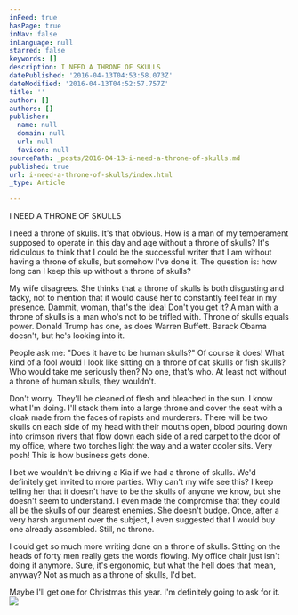 ```yaml
---
inFeed: true
hasPage: true
inNav: false
inLanguage: null
starred: false
keywords: []
description: I NEED A THRONE OF SKULLS
datePublished: '2016-04-13T04:53:58.073Z'
dateModified: '2016-04-13T04:52:57.757Z'
title: ''
author: []
authors: []
publisher:
  name: null
  domain: null
  url: null
  favicon: null
sourcePath: _posts/2016-04-13-i-need-a-throne-of-skulls.md
published: true
url: i-need-a-throne-of-skulls/index.html
_type: Article

---
```

I NEED A THRONE OF SKULLS

I need a throne of skulls. It's that obvious. How is a man of my temperament supposed to operate in this day and age without a throne of skulls? It's ridiculous to think that I could be the successful writer that I am without having a throne of skulls, but somehow I've done it. The question is: how long can I keep this up without a throne of skulls?

My wife disagrees. She thinks that a throne of skulls is both disgusting and tacky, not to mention that it would cause her to constantly feel fear in my presence. Dammit, woman, that's the idea! Don't you get it? A man with a throne of skulls is a man who's not to be trifled with. Throne of skulls equals power. Donald Trump has one, as does Warren Buffett. Barack Obama doesn't, but he's looking into it.

People ask me: "Does it have to be human skulls?" Of course it does! What kind of a fool would I look like sitting on a throne of cat skulls or fish skulls? Who would take me seriously then? No one, that's who. At least not without a throne of human skulls, they wouldn't.

Don't worry. They'll be cleaned of flesh and bleached in the sun. I know what I'm doing. I'll stack them into a large throne and cover the seat with a cloak made from the faces of rapists and murderers. There will be two skulls on each side of my head with their mouths open, blood pouring down into crimson rivers that flow down each side of a red carpet to the door of my office, where two torches light the way and a water cooler sits. Very posh! This is how business gets done.

I bet we wouldn't be driving a Kia if we had a throne of skulls. We'd definitely get invited to more parties. Why can't my wife see this? I keep telling her that it doesn't have to be the skulls of anyone we know, but she doesn't seem to understand. I even made the compromise that they could all be the skulls of our dearest enemies. She doesn't budge. Once, after a very harsh argument over the subject, I even suggested that I would buy one already assembled. Still, no throne.

I could get so much more writing done on a throne of skulls. Sitting on the heads of forty men really gets the words flowing. My office chair just isn't doing it anymore. Sure, it's ergonomic, but what the hell does that mean, anyway? Not as much as a throne of skulls, I'd bet.

Maybe I'll get one for Christmas this year. I'm definitely going to ask for it.
![](https://the-grid-user-content.s3-us-west-2.amazonaws.com/e6b494f7-c8bc-4c2f-b1d6-cd4d28d941db.jpg)
